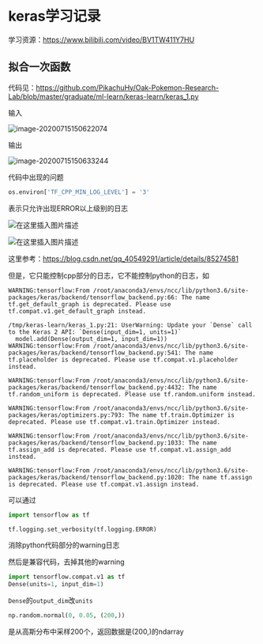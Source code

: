 # keras学习记录

学习资源：https://www.bilibili.com/video/BV1TW411Y7HU

## 拟合一次函数

代码见：https://github.com/PikachuHy/Oak-Pokemon-Research-Lab/blob/master/graduate/ml-learn/keras-learn/keras_1.py

输入

![image-20200715150622074](C:\Users\pikachu\AppData\Roaming\Typora\typora-user-images\image-20200715150622074.png)

输出

![image-20200715150633244](C:\Users\pikachu\AppData\Roaming\Typora\typora-user-images\image-20200715150633244.png)

代码中出现的问题

```python
os.environ['TF_CPP_MIN_LOG_LEVEL'] = '3'
```

表示只允许出现ERROR以上级别的日志

![在这里插入图片描述](https://img-blog.csdnimg.cn/2018122710310486.png)

![在这里插入图片描述](https://img-blog.csdnimg.cn/20181227104509390.png)

这里参考：https://blog.csdn.net/qq_40549291/article/details/85274581

但是，它只能控制cpp部分的日志，它不能控制python的日志，如

```shell
WARNING:tensorflow:From /root/anaconda3/envs/ncc/lib/python3.6/site-packages/keras/backend/tensorflow_backend.py:66: The name tf.get_default_graph is deprecated. Please use tf.compat.v1.get_default_graph instead.

/tmp/keras-learn/keras_1.py:21: UserWarning: Update your `Dense` call to the Keras 2 API: `Dense(input_dim=1, units=1)`
  model.add(Dense(output_dim=1, input_dim=1))
WARNING:tensorflow:From /root/anaconda3/envs/ncc/lib/python3.6/site-packages/keras/backend/tensorflow_backend.py:541: The name tf.placeholder is deprecated. Please use tf.compat.v1.placeholder instead.

WARNING:tensorflow:From /root/anaconda3/envs/ncc/lib/python3.6/site-packages/keras/backend/tensorflow_backend.py:4432: The name tf.random_uniform is deprecated. Please use tf.random.uniform instead.

WARNING:tensorflow:From /root/anaconda3/envs/ncc/lib/python3.6/site-packages/keras/optimizers.py:793: The name tf.train.Optimizer is deprecated. Please use tf.compat.v1.train.Optimizer instead.

WARNING:tensorflow:From /root/anaconda3/envs/ncc/lib/python3.6/site-packages/keras/backend/tensorflow_backend.py:1033: The name tf.assign_add is deprecated. Please use tf.compat.v1.assign_add instead.

WARNING:tensorflow:From /root/anaconda3/envs/ncc/lib/python3.6/site-packages/keras/backend/tensorflow_backend.py:1020: The name tf.assign is deprecated. Please use tf.compat.v1.assign instead.

```

可以通过

```python
import tensorflow as tf

tf.logging.set_verbosity(tf.logging.ERROR)
```

消除python代码部分的warning日志

然后是兼容代码，去掉其他的warning

```python
import tensorflow.compat.v1 as tf
Dense(units=1, input_dim=1)
```

`Dense`的`output_dim`改`units`

```python
np.random.normal(0, 0.05, (200,))
```

是从高斯分布中采样200个，返回数据是(200,)的ndarray

